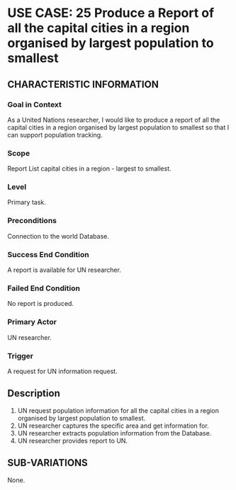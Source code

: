 # USE CASE: 25 Produce a Report of all the capital cities in a region organised by largest population to smallest

## CHARACTERISTIC INFORMATION

### Goal in Context

As a United Nations researcher, I would like to produce a report of all the capital cities in a region organised by largest population to smallest so that I can support population tracking.

### Scope

Report List capital cities in a region - largest to smallest.

### Level

Primary task.

### Preconditions

Connection to the world Database.

### Success End Condition

A report is available for UN researcher.

### Failed End Condition

No report is produced.

### Primary Actor

UN researcher.

### Trigger

A request for UN information request.

## Description

1. UN request population information for all the capital cities in a region organised by largest population to smallest.
2. UN researcher captures the specific area and get information for.
3. UN researcher extracts population information from the Database.
4. UN researcher provides report to UN.

## SUB-VARIATIONS

None.